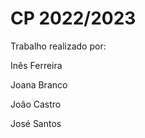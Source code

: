 # CP 2022/2023

Trabalho realizado por:

  Inês Ferreira

  Joana Branco

  João Castro

  José Santos
  
  

